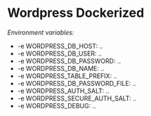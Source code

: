 # Wordpress Dockerized

*Environment variables:*  
* -e WORDPRESS_DB_HOST: ..
* -e WORDPRESS_DB_USER: ..
* -e WORDPRESS_DB_PASSWORD: ..
* -e WORDPRESS_DB_NAME: ..
* -e WORDPRESS_TABLE_PREFIX: ..
* -e WORDPRESS_DB_PASSWORD_FILE: ..
* -e WORDPRESS_AUTH_SALT: ..
* -e WORDPRESS_SECURE_AUTH_SALT: ..
* -e WORDPRESS_DEBUG: ..

